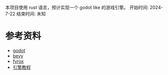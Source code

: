 本项目使用 rust 语言，预计实现一个 godot like 的游戏引擎。
开始时间: 2024-7-22
结束时间: 未知

# 参考资料

- [godot](https://github.com/godotengine/godot)
- [bevy](https://github.com/godotengine/godot)
- [fyrox](https://github.com/FyroxEngine/Fyrox)
- [引擎教程](https://zhuanlan.zhihu.com/p/510064704)

